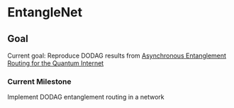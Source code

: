 # EntangleNet

## Goal

Current goal: Reproduce DODAG results from [Asynchronous Entanglement Routing for the Quantum Internet](https://arxiv.org/abs/2312.14300)

### Current Milestone

Implement DODAG entanglement routing in a network